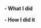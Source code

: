 <!--
SPDX-FileCopyrightText: 2012 meta-raspberrypi contributors
SPDX-License-Identifier: MIT
-->



<!--
Please make sure you've read and understood our contributing guidelines.

For additional information on the contribution guidelines:
https://wiki.yoctoproject.org/wiki/Contribution_Guidelines#General_Information

If this PR fixes an issue, make sure your description includes "fixes #xxxx".

If this PR connects to an issue, make sure your description includes "connected to #xxxx".

Please provide the following information:
-->

**- What I did**

**- How I did it**
